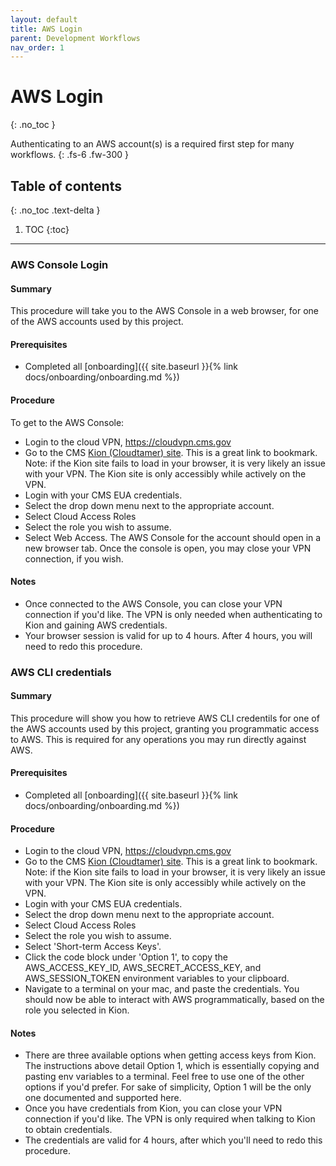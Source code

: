 ```yaml
---
layout: default
title: AWS Login
parent: Development Workflows
nav_order: 1
---
```


# AWS Login
{: .no_toc }

Authenticating to an AWS account(s) is a required first step for many workflows.
{: .fs-6 .fw-300 }

## Table of contents
{: .no_toc .text-delta }

1. TOC
{:toc}
---

### AWS Console Login

#### Summary
This procedure will take you to the AWS Console in a web browser, for one of the AWS accounts used by this project.

#### Prerequisites
- Completed all [onboarding]({{ site.baseurl }}{% link docs/onboarding/onboarding.md %})

#### Procedure
To get to the AWS Console:
- Login to the cloud VPN, https://cloudvpn.cms.gov
- Go to the CMS [Kion (Cloudtamer) site](https://cloudtamer.cms.gov/login).  This is a great link to bookmark.  Note: if the Kion site fails to load in your browser, it is very likely an issue with your VPN.  The Kion site is only accessibly while actively on the VPN.
- Login with your CMS EUA credentials.
- Select the drop down menu next to the appropriate account.
- Select Cloud Access Roles
- Select the role you wish to assume.
- Select Web Access.  The AWS Console for the account should open in a new browser tab.  Once the console is open, you may close your VPN connection, if you wish.

#### Notes
- Once connected to the AWS Console, you can close your VPN connection if you'd like.  The VPN is only needed when authenticating to Kion and gaining AWS credentials.
- Your browser session is valid for up to 4 hours.  After 4 hours, you will need to redo this procedure.

### AWS CLI credentials

#### Summary
This procedure will show you how to retrieve AWS CLI credentils for one of the AWS accounts used by this project, granting you programmatic access to AWS.  This is required for any operations you may run directly against AWS.

#### Prerequisites
- Completed all [onboarding]({{ site.baseurl }}{% link docs/onboarding/onboarding.md %})

#### Procedure
- Login to the cloud VPN, https://cloudvpn.cms.gov
- Go to the CMS [Kion (Cloudtamer) site](https://cloudtamer.cms.gov/login).  This is a great link to bookmark.  Note: if the Kion site fails to load in your browser, it is very likely an issue with your VPN.  The Kion site is only accessibly while actively on the VPN.
- Login with your CMS EUA credentials.
- Select the drop down menu next to the appropriate account.
- Select Cloud Access Roles
- Select the role you wish to assume.
- Select 'Short-term Access Keys'.
- Click the code block under 'Option 1', to copy the AWS_ACCESS_KEY_ID, AWS_SECRET_ACCESS_KEY, and AWS_SESSION_TOKEN environment variables to your clipboard.
- Navigate to a terminal on your mac, and paste the credentials.  You should now be able to interact with AWS programmatically, based on the role you selected in Kion.

#### Notes
- There are three available options when getting access keys from Kion.  The instructions above detail Option 1, which is essentially copying and pasting env variables to a terminal.  Feel free to use one of the other options if you'd prefer.  For sake of simplicity, Option 1 will be the only one documented and supported here.
- Once you have credentials from Kion, you can close your VPN connection if you'd like.  The VPN is only required when talking to Kion to obtain credentials.
- The credentials are valid for 4 hours, after which you'll need to redo this procedure.